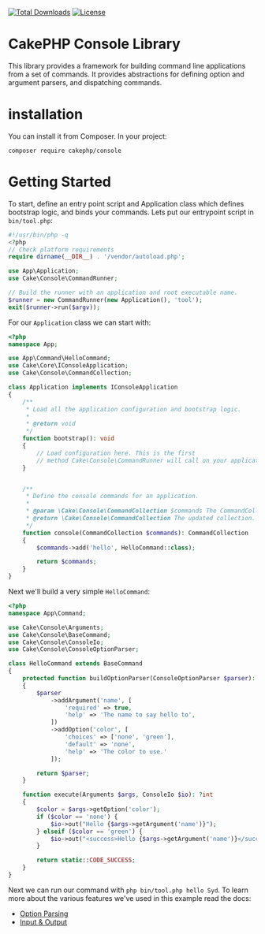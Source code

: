 [![Total Downloads](https://img.shields.io/packagist/dt/cakephp/http.svg?style=flat-square)](https://packagist.org/packages/cakephp/console)
[![License](https://img.shields.io/badge/license-MIT-blue.svg?style=flat-square)](LICENSE.txt)

# CakePHP Console Library

This library provides a framework for building command line applications from a
set of commands. It provides abstractions for defining option and argument
parsers, and dispatching commands.

# installation

You can install it from Composer. In your project:

```
composer require cakephp/console
```

# Getting Started

To start, define an entry point script and Application class which defines
bootstrap logic, and binds your commands. Lets put our entrypoint script in
`bin/tool.php`:

```php
#!/usr/bin/php -q
<?php
// Check platform requirements
require dirname(__DIR__) . '/vendor/autoload.php';

use App\Application;
use Cake\Console\CommandRunner;

// Build the runner with an application and root executable name.
$runner = new CommandRunner(new Application(), 'tool');
exit($runner->run($argv));
````

For our `Application` class we can start with:

```php
<?php
namespace App;

use App\Command\HelloCommand;
use Cake\Core\IConsoleApplication;
use Cake\Console\CommandCollection;

class Application implements IConsoleApplication
{
    /**
     * Load all the application configuration and bootstrap logic.
     *
     * @return void
     */
    function bootstrap(): void
    {
        // Load configuration here. This is the first
        // method Cake\Console\CommandRunner will call on your application.
    }


    /**
     * Define the console commands for an application.
     *
     * @param \Cake\Console\CommandCollection $commands The CommandCollection to add commands into.
     * @return \Cake\Console\CommandCollection The updated collection.
     */
    function console(CommandCollection $commands): CommandCollection
    {
        $commands->add('hello', HelloCommand::class);

        return $commands;
    }
}
```

Next we'll build a very simple `HelloCommand`:

```php
<?php
namespace App\Command;

use Cake\Console\Arguments;
use Cake\Console\BaseCommand;
use Cake\Console\ConsoleIo;
use Cake\Console\ConsoleOptionParser;

class HelloCommand extends BaseCommand
{
    protected function buildOptionParser(ConsoleOptionParser $parser): ConsoleOptionParser
    {
        $parser
            ->addArgument('name', [
                'required' => true,
                'help' => 'The name to say hello to',
            ])
            ->addOption('color', [
                'choices' => ['none', 'green'],
                'default' => 'none',
                'help' => 'The color to use.'
            ]);

        return $parser;
    }

    function execute(Arguments $args, ConsoleIo $io): ?int
    {
        $color = $args->getOption('color');
        if ($color == 'none') {
            $io->out("Hello {$args->getArgument('name')}");
        } elseif ($color == 'green') {
            $io->out("<success>Hello {$args->getArgument('name')}</success>");
        }

        return static::CODE_SUCCESS;
    }
}
```

Next we can run our command with `php bin/tool.php hello Syd`. To learn more
about the various features we've used in this example read the docs:

* [Option Parsing](https://book.cakephp.org/4/en/console-commands/option-parsers.html)
* [Input & Output](https://book.cakephp.org/4/en/console-commands/input-output.html)

